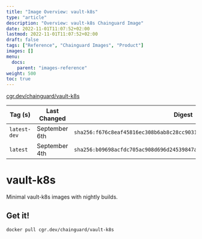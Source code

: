 ```yaml
---
title: "Image Overview: vault-k8s"
type: "article"
description: "Overview: vault-k8s Chainguard Image"
date: 2022-11-01T11:07:52+02:00
lastmod: 2022-11-01T11:07:52+02:00
draft: false
tags: ["Reference", "Chainguard Images", "Product"]
images: []
menu:
  docs:
    parent: "images-reference"
weight: 500
toc: true
---
```


[cgr.dev/chainguard/vault-k8s](https://github.com/chainguard-images/images/tree/main/images/vault-k8s)

| Tag (s)       | Last Changed  | Digest                                                                    |
|---------------|---------------|---------------------------------------------------------------------------|
|  `latest-dev` | September 6th | `sha256:f676c8eaf45816ec308b6ab8c28cc903185f7bbe525dc468ee0f3cda2246b55d` |
|  `latest`     | September 4th | `sha256:b09698acfdc705ac908d696d24539847a715893a0787481fdb4e914a45db4f44` |

# vault-k8s

Minimal vault-k8s images with nightly builds.

## Get it!

```shell
docker pull cgr.dev/chainguard/vault-k8s
```

